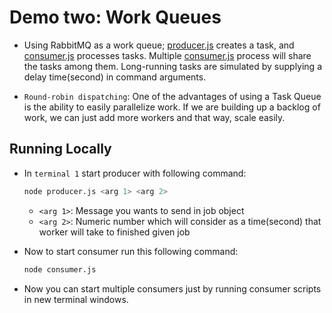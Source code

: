 # Demo two: Work Queues

- Using RabbitMQ as a work queue; [producer.js](producer.js) creates a task, and [consumer.js](consumer.js) processes tasks. Multiple [consumer.js](consumer.js) process will share the tasks among them. Long-running tasks are simulated by supplying a delay time(second) in command arguments.

- `Round-robin dispatching`: One of the advantages of using a Task Queue is the ability to easily parallelize work. If we are building up a backlog of work, we can just add more workers and that way, scale easily.

## Running Locally

- In `terminal 1` start producer with following command:

  ```bash
  node producer.js <arg 1> <arg 2>
  ```

  - `<arg 1>`: Message you wants to send in job object
  - `<arg 2>`: Numeric number which will consider as a time(second) that worker will take to finished given job

- Now to start consumer run this following command:

  ```bash
  node consumer.js
  ```

- Now you can start multiple consumers just by running consumer scripts in new terminal windows.
